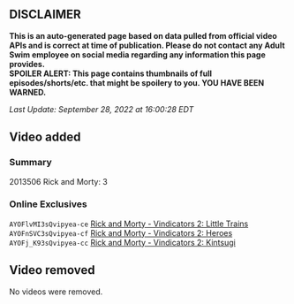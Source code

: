 ## DISCLAIMER
**This is an auto-generated page based on data pulled from official video APIs and is correct at time of publication. Please do not contact any Adult Swim employee on social media regarding any information this page provides.**  
**SPOILER ALERT: This page contains thumbnails of full episodes/shorts/etc. that might be spoilery to you. YOU HAVE BEEN WARNED.**  

_Last Update: September 28, 2022 at 16:00:28 EDT_
## Video added
### Summary
2013506 Rick and Morty: 3  
### Online Exclusives
`AYOFlvMI3sQvipyea-ce` [Rick and Morty - Vindicators 2: Little Trains](https://www.adultswim.com/videos/rick-and-morty/vindicators-2-little-trains)  
`AYOFnSVC3sQvipyea-cf` [Rick and Morty - Vindicators 2: Heroes](https://www.adultswim.com/videos/rick-and-morty/vindicators-2-heroes)  
`AYOFj_K93sQvipyea-cc` [Rick and Morty - Vindicators 2: Kintsugi](https://www.adultswim.com/videos/rick-and-morty/vindicators-2-kintsugi)  
## Video removed
No videos were removed.  
